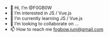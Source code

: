- 👋 Hi, I’m @F0GB0W
- 👀 I’m interested in JS / Vue.js
- 🌱 I’m currently learning JS / Vue.js
- 💞️ I’m looking to collaborate on ...
- 📫 How to reach me fogbow.juni@gmail.com

<!---
F0GB0W/F0GB0W is a ✨ special ✨ repository because its `README.md` (this file) appears on your GitHub profile.
You can click the Preview link to take a look at your changes.
--->
